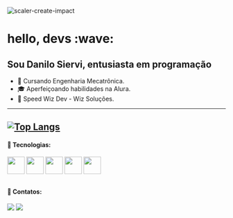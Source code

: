 ![scaler-create-impact](https://user-images.githubusercontent.com/71851373/202517186-b185c79e-18ea-4e52-addb-98d8b98349c5.gif)

<h1>
  hello, devs :wave:
</h1>
<h2>
  Sou Danilo Siervi, entusiasta em programação
</h2>

- 🤖 Cursando Engenharia Mecatrônica.
- 🎓 Aperfeiçoando habilidades na Alura.
- 🚀 Speed Wiz Dev - Wiz Soluções.

---
[![Top Langs](https://github-readme-stats.vercel.app/api/top-langs/?username=danilosiervi&layout=compact&theme=dracula)](https://github.com/anuraghazra/github-readme-stats)
---

  #### 🧠 Tecnologias:

  <img src="https://cdn.jsdelivr.net/gh/devicons/devicon/icons/python/python-original.svg" width="40" height="40"/>  <img src="https://cdn.jsdelivr.net/gh/devicons/devicon/icons/cplusplus/cplusplus-original.svg" width="40" height="40"/>  <img src="https://cdn.jsdelivr.net/gh/devicons/devicon/icons/csharp/csharp-original.svg" width="40" height="40"/>   <img src="https://cdn.jsdelivr.net/gh/devicons/devicon/icons/dot-net/dot-net-original.svg" width="40" height="40"/>   <img src="https://cdn.jsdelivr.net/gh/devicons/devicon/icons/nuget/nuget-original.svg" width="40" height="40"/>

##

  #### 📲 Contatos:
  <div>
    <a href = "mailto:danilosiervidepaula16@gmail.com"><img src="https://img.shields.io/badge/Gmail-D14836?style=for-the-badge&logo=gmail&logoColor=white" target="_blank"></a>
    <a href="https://www.linkedin.com/in/danilo-siervi-5b9508256/" target="_blank"><img src="https://img.shields.io/badge/-LinkedIn-%230077B5?style=for-the-badge&logo=linkedin&logoColor=white" target="_blank"></a>
  </div>

##
